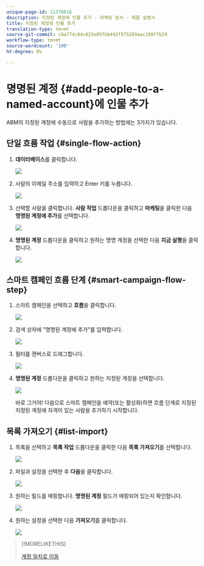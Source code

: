 ```yaml
---
unique-page-id: 11378816
description: 지정된 계정에 인물 추가 - 마케팅 문서 - 제품 설명서
title: 지정된 계정에 인물 추가
translation-type: tm+mt
source-git-commit: c8a77dc84c023e05fbb442f575269aac108ffb29
workflow-type: tm+mt
source-wordcount: '190'
ht-degree: 0%

---
```



# 명명된 계정 {#add-people-to-a-named-account}에 인물 추가

ABM의 지정된 계정에 수동으로 사람을 추가하는 방법에는 3가지가 있습니다.

## 단일 흐름 작업 {#single-flow-action}

1. **데이터베이스**&#x200B;를 클릭합니다.

   ![](assets/one-2.png)

1. 사람의 이메일 주소를 입력하고 Enter 키를 누릅니다.

   ![](assets/two.png)

1. 선택할 사람을 클릭합니다. **사람 작업** 드롭다운을 클릭하고 **마케팅**&#x200B;을 클릭한 다음 **명명된 계정에 추가**&#x200B;를 선택합니다.

   ![](assets/three.png)

1. **명명된 계정** 드롭다운을 클릭하고 원하는 명명 계정을 선택한 다음 **지금 실행**&#x200B;을 클릭합니다.

   ![](assets/four.png)

## 스마트 캠페인 흐름 단계 {#smart-campaign-flow-step}

1. 스마트 캠페인을 선택하고 **흐름**&#x200B;을 클릭합니다.

   ![](assets/five.png)

1. 검색 상자에 &quot;명명된 계정에 추가&quot;를 입력합니다.

   ![](assets/six.png)

1. 필터를 캔버스로 드래그합니다.

   ![](assets/seven.png)

1. **명명된 계정** 드롭다운을 클릭하고 원하는 지정된 계정을 선택합니다.

   ![](assets/eight.png)

   바로 그거야! 다음으로 스마트 캠페인을 예약(또는 활성화)하면 흐름 단계로 지정된 지정된 계정에 자격이 있는 사람을 추가하기 시작합니다.

## 목록 가져오기 {#list-import}

1. 목록을 선택하고 **목록 작업** 드롭다운을 클릭한 다음 **목록 가져오기**&#x200B;를 선택합니다.

   ![](assets/nine.png)

1. 파일과 설정을 선택한 후 **다음**&#x200B;을 클릭합니다.

   ![](assets/ten.png)

1. 원하는 필드를 매핑합니다. **명명된 계정** 필드가 매핑되어 있는지 확인합니다.

   ![](assets/eleven.png)

1. 원하는 설정을 선택한 다음 **가져오기**&#x200B;를 클릭합니다.

   ![](assets/twelve.png)

>[!MORELIKETHIS]
>
>[계정 일치로 이동](/help/marketo/product-docs/account-based-marketing/target/named-accounts/lead-to-account-matching.md)
